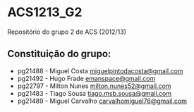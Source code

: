 ACS1213_G2
==========

Repositório do grupo 2 de ACS (2012/13)

Constituição do grupo:
-------
* pg21488 - Miguel Costa <miguelpintodacosta@gmail.com>
* pg21492 - Hugo Frade <emanspace@gmail.com>
* pg22797 - Milton Nunes <milton.nunes52@gmail.com>
* pg21483 - Tiago Sousa <tiago.msb.sousa@gmail.com>
* pg21489 - Miguel Carvalho <carvalhomiguel76@gmail.com>
